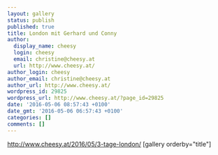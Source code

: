 ```yaml
---
layout: gallery
status: publish
published: true
title: London mit Gerhard und Conny
author:
  display_name: cheesy
  login: cheesy
  email: christine@cheesy.at
  url: http://www.cheesy.at/
author_login: cheesy
author_email: christine@cheesy.at
author_url: http://www.cheesy.at/
wordpress_id: 29825
wordpress_url: http://www.cheesy.at/?page_id=29825
date: '2016-05-06 08:57:43 +0100'
date_gmt: '2016-05-06 06:57:43 +0100'
categories: []
comments: []
---
```

http://www.cheesy.at/2016/05/3-tage-london/
[gallery orderby="title"]
